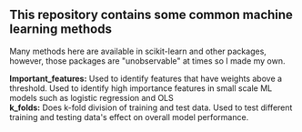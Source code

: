 ## This repository contains some common machine learning methods <br>

Many methods here are available in scikit-learn and other packages, however, those packages are "unobservable" at times so I made my own. <br>

**Important_features:** Used to identify features that have weights above a threshold.  Used to identify high importance features in small scale ML models such as logistic regression and OLS <br>
**k_folds:**  Does k-fold division of training and test data.  Used to test different training and testing data's effect on overall model performance. <br>
